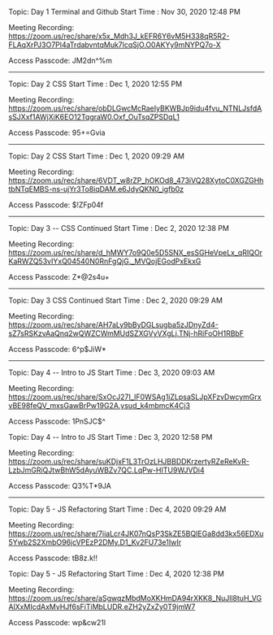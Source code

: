 
Topic: Day 1 Terminal and Github
Start Time : Nov 30, 2020 12:48 PM

Meeting Recording:
https://zoom.us/rec/share/x5x_Mdh3J_kEFR6Y6vM5H338qR5R2-FLAqXrPJ3O7Pl4aTrdabvntqMuk7lcqSjO.O0AKYy9mNYPQ7o-X

Access Passcode: JM2dn^%m

---


Topic: Day 2 CSS
Start Time : Dec 1, 2020 12:55 PM

Meeting Recording:
https://zoom.us/rec/share/obDLGwcMcRaeIyBKWBJp9idu4fvu_NTNLJsfdAsSJXxf1AWjXiK6EO12TqgraW0.Oxf_OuTsqZPSDqL1

Access Passcode: 95+=Gvia

---

Topic: Day 2 CSS
Start Time : Dec 1, 2020 09:29 AM

Meeting Recording:
https://zoom.us/rec/share/6VDT_w8rZP_hOKOd8_473iVQ28XytoC0XGZGHhtbNTqEMBS-ns-ujYr3To8iqDAM.e6JdyQKN0_igfb0z

Access Passcode: $!ZFp04f

---

Topic: Day 3 -- CSS Continued
Start Time : Dec 2, 2020 12:38 PM

Meeting Recording:
https://zoom.us/rec/share/d_hMWY7o9Q0e5D5SNX_esSGHeVpeLx_qRIQOrKaRWZQ53vIYxQ04540N0RnFgQjG._MVQojEGodPxEkxG

Access Passcode: Z*@2s4u+

---

Topic: Day 3 CSS Continued
Start Time : Dec 2, 2020 09:29 AM

Meeting Recording:
https://zoom.us/rec/share/AH7aLy9bByDGLsugba5zJDnyZd4-sZ7sRSKzvAaQnq2wQWZCWmMUdSZXGVyVXgLj.TNj-hRiFoOH1RBbF

Access Passcode: 6^p$JiW*

---

Topic: Day 4 -- Intro to JS
Start Time : Dec 3, 2020 09:03 AM

Meeting Recording:
https://zoom.us/rec/share/SxOcJ27I_IF0WSAg1iZLpsaSLJpXFzvDwcymGrxvBE98feQV_mxsGawBrPw19G2A.ysud_k4mbmcK4Cj3

Access Passcode: 1PnSJC$^

Topic: Day 4 -- Intro to JS
Start Time : Dec 3, 2020 12:58 PM

Meeting Recording:
https://zoom.us/rec/share/suKDjxF1L3TrOzLHJBBDDKrzertyRZeReKvR-LzbJmGRiQJtwBhW5dAyuWBZv7QC.LqPw-HITU9WJVDi4

Access Passcode: Q3%T*9JA

---

Topic: Day 5 - JS Refactoring
Start Time : Dec 4, 2020 09:29 AM

Meeting Recording:
https://zoom.us/rec/share/7iiaLcr4JK07nQsP3SkZE5BQIEGa8dd3kx56EDXu5Ywb2S2XmbO96jcVPEzP2DMy.D1_Kv2FU73e1IwIr

Access Passcode: tB8z.k!!

Topic: Day 5 - JS Refactoring
Start Time : Dec 4, 2020 12:38 PM

Meeting Recording:
https://zoom.us/rec/share/aSgwqzMbdMoXKHmDA94rXKK8_NuJll8tuH_VGAlXxMIcdAxMvHJf6sFiTiMbLUDR.eZH2yZxZy0T9jmW7

Access Passcode: wp&cw21l
